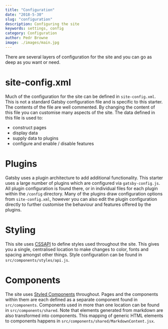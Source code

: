 ```yaml
---
title: "Configuration"
date: "2018-5-30"
slug: "configuration"
description: Configuring the site
keywords: settings, config
category: Configuration
author: Pedr Browne
image: ./images/main.jpg
---
```


There are several layers of configuration for the site and you can go as deep as
you want or need.

# site-config.xml

Much of the configuration for the site can be defined in `site-config.xml`. This
is not a standard Gatsby configuration file and is specific to this starter. The
contents of the file are well commented. By changing the content of this file
you can customise many aspects of the site. The data defined in this file is
used to:

* construct pages
* display data
* supply data to plugins
* configure and enable / disable features

# Plugins

Gatsby uses a plugin architecture to add additional functionality. This starter
uses a large number of plugins which are configured via `gatsby-config.js`. All
plugin configuration is found there, or in individual files for each plugin
within the `/config` directory. Many of the plugins draw configuration options
from `site-config.xml`, however you can also edit the plugin configuration
directly to further customise the behaviour and features offered by the plugins.

# Styling

This site uses [CSSAPI](https://github.com/Undistraction/cssapi) to define
styles used throughout the site. This gives you a single, centralised location
to make changes to color, fonts and spacing amongst other things. Style
configuration can be found in `src/components/styles/api.js`.

# Components

The site uses
[Styled Components](https://github.com/styled-components/styled-components)
throughout. Pages and the components within them are each defined as a separate
component found in `src/components`. Components used in more than one location
can be found in `src/components/shared`. Note that elements generated from
markdown are also transformed into components. This mapping of generic HTML
elements to components happens in `src/components/shared/MarkdownContent.jsx`.
